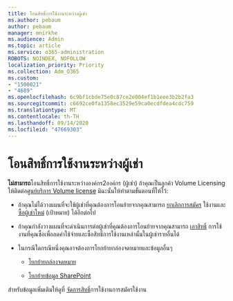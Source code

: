 ```yaml
---
title: โอนสิทธิ์การใช้งานระหว่างผู้เช่า
ms.author: pebaum
author: pebaum
manager: mnirkhe
ms.audience: Admin
ms.topic: article
ms.service: o365-administration
ROBOTS: NOINDEX, NOFOLLOW
localization_priority: Priority
ms.collection: Adm_O365
ms.custom:
- "1500021"
- "4689"
ms.openlocfilehash: 6c9bf1cbde75e0c87ce2e004ef1b1eee3b2b2fa3
ms.sourcegitcommit: c6692ce0fa1358ec3529e59ca0ecdfdea4cdc759
ms.translationtype: MT
ms.contentlocale: th-TH
ms.lasthandoff: 09/14/2020
ms.locfileid: "47669303"
---
```

# <a name="transfer-licenses-between-tenants"></a>โอนสิทธิ์การใช้งานระหว่างผู้เช่า

**ไม่สามารถ**โอนสิทธิ์การใช้งานระหว่างองค์กร2องค์กร (ผู้เช่า) ถ้าคุณเป็นลูกค้า Volume Licensing ให้ติดต่อ[ศูนย์บริการ Volume license](https://support.microsoft.com/help/4471406/how-to-contact-the-microsoft-volume-licensing-service-center) มิฉะนั้นให้ทำตามขั้นตอนที่ให้ไว้: 

- ถ้าคุณไม่ได้วางแผนที่จะใช้ผู้เช่าที่คุณต้องการโอนย้ายจากคุณสามารถ [ยกเลิกการสมัคร](https://admin.microsoft.com/Adminportal/Home?source=applauncher#/subscriptions) ใช้งานและ [ซื้อผู้เช่าใหม่](https://products.office.com/compare-all-microsoft-office-products-b?rtc=1&activetab=tab:primaryr2) (เป้าหมาย) ได้อีกต่อไป

- ถ้าคุณกำลังวางแผนที่จะดำเนินการต่อผู้เช่าที่คุณต้องการโอนย้ายจากคุณสามารถ [เอาสิทธิ์](https://docs.microsoft.com/microsoft-365/commerce/licenses/buy-licenses?view=o365-worldwide) การใช้งานที่คุณซื้อเพื่อลดค่าใช้จ่ายและซื้อสิทธิ์การใช้งานเหล่านั้นในผู้เช่ารายอื่นได้

- ในกรณีใดกรณีหนึ่งคุณอาจต้องการโยกย้ายกล่องจดหมายและข้อมูลอื่นๆ

    - [โยกย้ายกล่องจดหมาย](https://docs.microsoft.com/Exchange/mailbox-migration/migrate-mailboxes-across-tenants)

    - [โยกย้ายข้อมูล SharePoint](https://aka.ms/modernSpoAdminCenter/CloudContentMigrations)

สำหรับข้อมูลเพิ่มเติมให้ดูที่ [จัดการสิทธิ์](https://docs.microsoft.com/microsoft-365/commerce/licenses/buy-licenses?view=o365-worldwide)การใช้งานการสมัครใช้งาน

